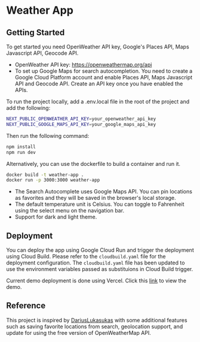# Weather App

## Getting Started

To get started you need OpenWeather API key, Google's Places API, Maps Javascript API, Geocode API.

- OpenWeather API key: https://openweathermap.org/api
- To set up Google Maps for search autocompletion. You need to create a Google Cloud Platform account and enable Places API, Maps Javascript API and Geocode API. Create an API key once you have enabled the APIs.

To run the project locally, add a .env.local file in the root of the project and add the following:

```bash
NEXT_PUBLIC_OPENWEATHER_API_KEY=your_openweather_api_key
NEXT_PUBLIC_GOOGLE_MAPS_API_KEY=your_google_maps_api_key
```

Then run the following command:

```bash
npm install
npm run dev
```

Alternatively, you can use the dockerfile to build a container and run it.

```bash
docker build -t weather-app .
docker run -p 3000:3000 weather-app
```

- The Search Autocomplete uses Google Maps API. You can pin locations as favorites and they will be saved in the browser's local storage.
- The default temperature unit is Celsius. You can toggle to Fahrenheit using the select menu on the navigation bar.
- Support for dark and light theme.

## Deployment

You can deploy the app using Google Cloud Run and trigger the deployment using Cloud Build. Please refer to the `cloudbuild.yaml` file for the deployment configuration.
The `cloudbuild.yaml` file has been updated to use the environment variables passed as substituions in Cloud Build trigger.

Current demo deployment is done using Vercel. Click this [link](https://weather-app-rho-neon-68.vercel.app/) to view the demo.


## Reference

This project is inspired by [DariusLukasukas](https://github.com/DariusLukasukas) with some additional features such as saving favorite locations from search, geolocation support, and update for using the free version of OpenWeatherMap API.
